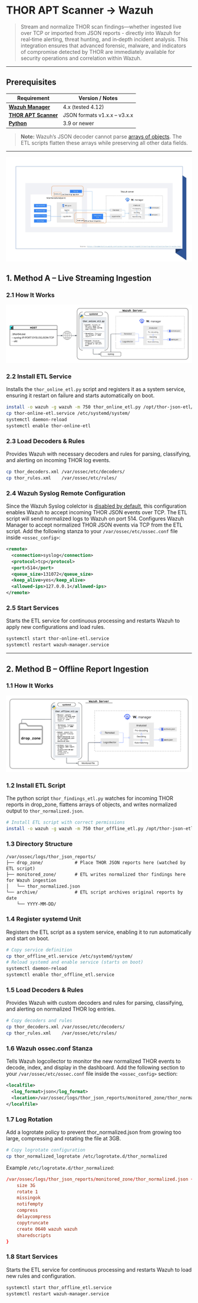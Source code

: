 # THOR APT Scanner → Wazuh

> Stream and normalize THOR scan findings—whether ingested live over TCP or imported from JSON reports - directly into Wazuh for real‑time alerting, threat hunting, and in‑depth incident analysis. This integration ensures that advanced forensic, malware, and indicators of compromise detected by THOR are immediately available for security operations and correlation within Wazuh.

---

## Prerequisites

| Requirement                                                   | Version / Notes              |
| ------------------------------------------------------------- | ---------------------------- |
| [**Wazuh Manager**](https://wazuh.com/)                       | 4.x (tested 4.12)            |
| [**THOR APT Scanner**](https://www.nextron-systems.com/thor/) | JSON formats v1.x.x – v3.x.x |
| [**Python**](https://www.python.org/)                         | 3.9 or newer                 |

> **Note:** Wazuh’s JSON decoder cannot parse [arrays of objects](https://documentation.wazuh.com/current/user-manual/ruleset/decoders/json-decoder.html#json-decoder). The ETL scripts flatten these arrays while preserving all other data fields.

---
![THOR Findings Ingestion Methods into Wazuh](ingestion-methods/images/Log%20data%20collection%20and%20analysis%20in%20Wazuh.jpg)

## 1. Method A – Live Streaming Ingestion

### 2.1 How It Works

![Live Streaming Ingestion.png](ingestion-methods/images/Live%20Streaming%20Ingestion.png)

### 2.2 Install ETL Service

Installs the `thor_online_etl.py` script and registers it as a system service, ensuring it restart on failure and starts automatically on boot.

```bash
install -o wazuh -g wazuh -m 750 thor_online_etl.py /opt/thor-json-etl/
cp thor-online-etl.service /etc/systemd/system/
systemctl daemon-reload
systemctl enable thor-online-etl
```

### 2.3 Load Decoders & Rules

Provides Wazuh with necessary decoders and rules for parsing, classifying, and alerting on incoming THOR log events.

```bash
cp thor_decoders.xml /var/ossec/etc/decoders/
cp thor_rules.xml    /var/ossec/etc/rules/
```

### 2.4 Wazuh Syslog Remote Configuration
Since the Wazuh Syslog colelctor is [disabled by default](https://documentation.wazuh.com/current/getting-started/architecture.html#required-ports), this configuration enables Wazuh to accept incoming THOR JSON events over TCP. The ETL script will send normalized logs to Wazuh on port 514.
Configures Wazuh Manager to accept normalized THOR JSON events via TCP from the ETL script. Add the following stanza to your `/var/ossec/etc/ossec.conf` file inside `<ossec_config>`:

```xml
<remote>
  <connection>syslog</connection>
  <protocol>tcp</protocol>
  <port>514</port>
  <queue_size>131072</queue_size>
  <keep_alive>yes</keep_alive>
  <allowed-ips>127.0.0.1</allowed-ips>
</remote>
```

### 2.5 Start Services

Starts the ETL service for continuous processing and restarts Wazuh to apply new configurations and load rules.

```bash
systemctl start thor-online-etl.service
systemctl restart wazuh-manager.service
```

---

## 2. Method B – Offline Report Ingestion

### 1.1 How It Works

![Offline Report Ingestion.png](ingestion-methods/images/Offline%20Report%20Ingestion.png)


### 1.2 Install ETL Script
The python script `thor_findings_etl.py` watches for incoming THOR reports in drop_zone, flattens arrays of objects, and writes normalized output to `thor_normalized.json`.

```bash
# Install ETL script with correct permissions
install -o wazuh -g wazuh -m 750 thor_offline_etl.py /opt/thor-json-etl/
```

### 1.3 Directory Structure

```textmate
/var/ossec/logs/thor_json_reports/
├── drop_zone/            # Place THOR JSON reports here (watched by ETL script)
├── monitored_zone/       # ETL writes normalized thor findings here for Wazuh ingestion
│   └── thor_normalized.json
└── archive/              # ETL script archives original reports by date
    └── YYYY-MM-DD/
```

### 1.4 Register systemd Unit
Registers the ETL script as a system service, enabling it to run automatically and start on boot.
```bash
# Copy service definition
cp thor_offline_etl.service /etc/systemd/system/
# Reload systemd and enable service (starts on boot)
systemctl daemon-reload
systemctl enable thor_offline_etl.service
```

### 1.5 Load Decoders & Rules
Provides Wazuh with custom decoders and rules for parsing, classifying, and alerting on normalized THOR log entries.
```bash
# Copy decoders and rules
cp thor_decoders.xml /var/ossec/etc/decoders/
cp thor_rules.xml    /var/ossec/etc/rules/
```

### 1.6 Wazuh ossec.conf Stanza

Tells Wazuh logcollector to monitor the new normalized THOR events to decode, index, and display in the dashboard. Add the following section to your `/var/ossec/etc/ossec.conf` file inside the `<ossec_config>` section:

```xml
<localfile>
  <log_format>json</log_format>
  <location>/var/ossec/logs/thor_json_reports/monitored_zone/thor_normalized.json</location>
</localfile>
```

### 1.7 Log Rotation
Add a logrotate policy to prevent thor_normalized.json from growing too large, compressing and rotating the file at 3GB.
```bash
# Copy logrotate configuration
cp thor_normalized_logrotate /etc/logrotate.d/thor_normalized
```

Example `/etc/logrotate.d/thor_normalized`:

```conf
/var/ossec/logs/thor_json_reports/monitored_zone/thor_normalized.json {
    size 3G
    rotate 1
    missingok
    notifempty
    compress
    delaycompress
    copytruncate
    create 0640 wazuh wazuh
    sharedscripts
}
```

### 1.8 Start Services
Starts the ETL service for continuous processing and restarts Wazuh to load new rules and configuration.
```bash
systemctl start thor_offline_etl.service
systemctl restart wazuh-manager.service
```
